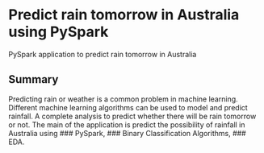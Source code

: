 # Predict rain tomorrow in Australia using PySpark

PySpark application to predict rain tomorrow in Australia

## Summary

Predicting rain or weather is a common problem in machine learning. Different machine learning algorithms can be used to model and predict rainfall. A complete analysis to predict whether there will be rain tomorrow or not. The main of the application is predict the possibility of rainfall in Australia using ### PySpark, ### Binary Classification Algorithms, ### EDA.  

